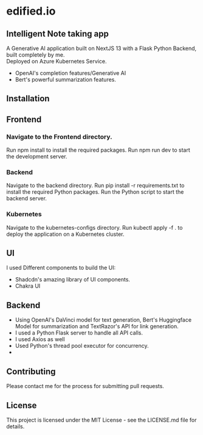 # edified.io
## Intelligent Note taking app

A Generative AI application built on NextJS 13 with a Flask Python Backend, built completely by me. <br>
Deployed on Azure Kubernetes Service. <br>

- OpenAI's completion features/Generative AI
- Bert's powerful summarization features.
  
## Installation
## Frontend

### Navigate to the Frontend directory.
Run npm install to install the required packages.
Run npm run dev to start the development server.
### Backend
Navigate to the backend directory.
Run pip install -r requirements.txt to install the required Python packages.
Run the Python script to start the backend server.
### Kubernetes
Navigate to the kubernetes-configs directory.
Run kubectl apply -f . to deploy the application on a Kubernetes cluster.

## UI
I used Different components to build the UI:
- Shadcdn's amazing library of UI components.
- Chakra UI

## Backend
- Using OpenAI's DaVinci model for text generation, Bert's Huggingface Model for summarization and TextRazor's API for link generation.
- I used a Python Flask server to handle all API calls.
- I used Axios as well
- Used Python's thread pool executor for concurrency.
- 
## Contributing
Please contact me for the process for submitting pull requests.

## License
This project is licensed under the MIT License - see the LICENSE.md file for details.


